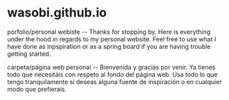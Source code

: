 # wasobi.github.io

porfolio/personal webiste -- Thanks for stopping by. Here is everything under the hood in regards to my personal website. Feel free to use what I have done as inpspiration or as a spring board if you are having trouble getting started.

carpeta/página web personal -- Bienvenida y gracías por venir. Ya tienes todo que necesitáis con respeto al fondo del página web. Usa todo lo que tengo tranquilamente si deseas alguna fuente de inspiración o en cualquier modo que prefierais. 
